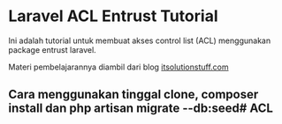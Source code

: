 # Laravel ACL Entrust Tutorial

Ini adalah tutorial untuk membuat akses control list (ACL) menggunakan package entrust laravel.

Materi pembelajarannya diambil dari blog
[itsolutionstuff.com](http://itsolutionstuff.com/post/laravel-52-user-acl-roles-and-permissions-with-middleware-using-entrust-from-scratch-tutorialexample.html)

## Cara menggunakan tinggal clone, composer install dan php artisan migrate --db:seed# ACL
